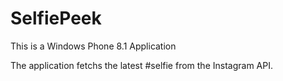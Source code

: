 # SelfiePeek
This is a Windows Phone 8.1 Application

The application fetchs the latest #selfie from the Instagram API.
